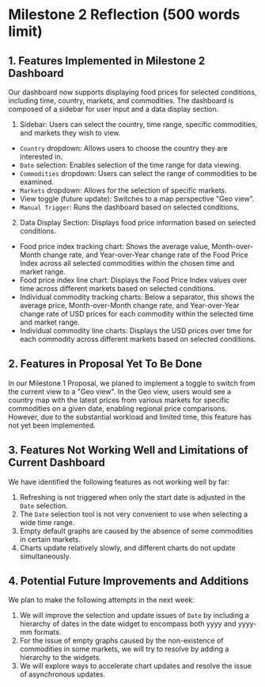 # Milestone 2 Reflection (500 words limit)

## 1. Features Implemented in Milestone 2 Dashboard

Our dashboard now supports displaying food prices for selected conditions, including time, country, markets, and commodities. The dashboard is composed of a sidebar for user input and a data display section.

1. Sidebar: Users can select the country, time range, specific commodities, and markets they wish to view.
- `Country` dropdown: Allows users to choose the country they are interested in.
- `Date` selection: Enables selection of the time range for data viewing.
- `Commodities` dropdown: Users can select the range of commodities to be examined.
- `Markets` dropdown: Allows for the selection of specific markets.
- View toggle (future update): Switches to a map perspective "Geo view".
- `Manual Trigger`: Runs the dashboard based on selected conditions.

2. Data Display Section: Displays food price information based on selected conditions.
- Food price index tracking chart: Shows the average value, Month-over-Month change rate, and Year-over-Year change rate of the Food Price Index across all selected commodities within the chosen time and market range.
- Food price index line chart: Displays the Food Price Index values over time across different markets based on selected conditions.
- Individual commodity tracking charts: Below a separator, this shows the average price, Month-over-Month change rate, and Year-over-Year change rate of USD prices for each commodity within the selected time and market range.
- Individual commodity line charts: Displays the USD prices over time for each commodity across different markets based on selected conditions.

## 2. Features in Proposal Yet To Be Done

In our Milestone 1 Proposal, we planed to implement a toggle to switch from the current view to a "Geo view". In the Geo view, users would see a country map with the latest prices from various markets for specific commodities on a given date, enabling regional price comparisons. However, due to the substantial workload and limited time, this feature has not yet been implemented.

## 3. Features Not Working Well and Limitations of Current Dashboard

We have identified the following features as not working well by far:
1. Refreshing is not triggered when only the start date is adjusted in the `Date` selection.
2. The `Date` selection tool is not very convenient to use when selecting a wide time range.
3. Empty default graphs are caused by the absence of some commodities in certain markets.
4. Charts update relatively slowly, and different charts do not update simultaneously.

## 4. Potential Future Improvements and Additions

We plan to make the following attempts in the next week:
1. We will improve the selection and update issues of `Date` by including a hierarchy of dates in the date widget to encompass both yyyy and yyyy-mm formats.
2. For the issue of empty graphs caused by the non-existence of commodities in some markets, we will try to resolve by adding a hierarchy to the widgets.
3. We will explore ways to accelerate chart updates and resolve the issue of asynchronous updates.